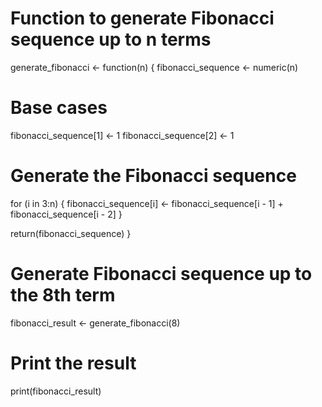 # Function to generate Fibonacci sequence up to n terms
generate_fibonacci <- function(n) {
  fibonacci_sequence <- numeric(n)
  
  # Base cases
  fibonacci_sequence[1] <- 1
  fibonacci_sequence[2] <- 1
  
  # Generate the Fibonacci sequence
  for (i in 3:n) {
    fibonacci_sequence[i] <- fibonacci_sequence[i - 1] + fibonacci_sequence[i - 2]
  }
  
  return(fibonacci_sequence)
}

# Generate Fibonacci sequence up to the 8th term
fibonacci_result <- generate_fibonacci(8)

# Print the result
print(fibonacci_result)
